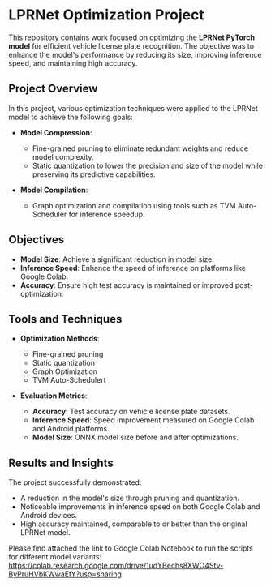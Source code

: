 # LPRNet Optimization Project

This repository contains work focused on optimizing the **LPRNet PyTorch model** for efficient vehicle license plate recognition. The objective was to enhance the model's performance by reducing its size, improving inference speed, and maintaining high accuracy.

## Project Overview

In this project, various optimization techniques were applied to the LPRNet model to achieve the following goals:

- **Model Compression**:
  - Fine-grained pruning to eliminate redundant weights and reduce model complexity.
  - Static quantization to lower the precision and size of the model while preserving its predictive capabilities.

- **Model Compilation**:
  - Graph optimization and compilation using tools such as TVM Auto-Scheduler for inference speedup.
## Objectives

- **Model Size**: Achieve a significant reduction in model size.
- **Inference Speed**: Enhance the speed of inference on platforms like Google Colab.
- **Accuracy**: Ensure high test accuracy is maintained or improved post-optimization.

## Tools and Techniques

- **Optimization Methods**:
  - Fine-grained pruning
  - Static quantization
  - Graph Optimization
  - TVM Auto-Schedulert

- **Evaluation Metrics**:
  - **Accuracy**: Test accuracy on vehicle license plate datasets.
  - **Inference Speed**: Speed improvement measured on Google Colab and Android platforms.
  - **Model Size**: ONNX model size before and after optimizations.

## Results and Insights

The project successfully demonstrated:
- A reduction in the model's size through pruning and quantization.
- Noticeable improvements in inference speed on both Google Colab and Android devices.
- High accuracy maintained, comparable to or better than the original LPRNet model.

Please find attached the link to Google Colab Notebook to run the scripts for different model variants:
https://colab.research.google.com/drive/1udYBechs8XWO4Stv-ByPruHVbKWwaEtY?usp=sharing

